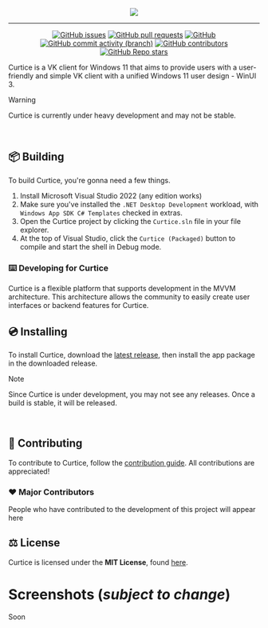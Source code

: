 <p align="center">
  <img src="[https://raw.githubusercontent.com/efsfssf/Curtice/main/Curtice/Assets/Square150x150Logo.scale-200.png](https://vistapointe.net/images/unknown-5.jpg)"></img>
</p>

---

<div align="center">

[![GitHub issues](https://img.shields.io/github/issues/efsfssf/Curtice?label=Issues&style=flat-square)](https://github.com/efsfssf/Curtice/issues)
[![GitHub pull requests](https://img.shields.io/github/issues-pr/efsfssf/Curtice?label=Pull%20Requests&style=flat-square)](https://github.com/efsfssf/Curtice/pulls)
[![GitHub](https://img.shields.io/github/license/efsfssf/Curtice?label=License&style=flat-square)](https://github.com/efsfssf/Curtice/blob/master/LICENSE)
[![GitHub commit activity (branch)](https://img.shields.io/github/commit-activity/m/efsfssf/Curtice/main?label=Commit%20Activity&style=flat-square)](https://github.com/efsfssf/Curtice/graphs/commit-activity)
[![GitHub contributors](https://img.shields.io/github/contributors/efsfssf/Curtice?style=flat-square&label=Contributors)](https://github.com/efsfssf/Curtice/graphs/contributors)
[![GitHub Repo stars](https://img.shields.io/github/stars/efsfssf/Curtice?label=Stargazers&style=flat-square)](https://github.com/efsfssf/Curtice/stargazers)

</div>

Curtice is a VK client for Windows 11 that aims to provide users with a user-friendly and simple VK client with a unified Windows 11 user design - WinUI 3.

> [!WARNING]  
> Curtice is currently under heavy development and may not be stable.

<br/>

## :package: Building
To build Curtice, you're gonna need a few things.
1. Install Microsoft Visual Studio 2022 (any edition works)
2. Make sure you've installed the `.NET Desktop Development` workload, with `Windows App SDK C# Templates` checked in extras.
3. Open the Curtice project by clicking the `Curtice.sln` file in your file explorer.
4. At the top of Visual Studio, click the `Curtice (Packaged)` button to compile and start the shell in Debug mode.

### ⌨️ Developing for Curtice
Curtice is a flexible platform that supports development in the MVVM architecture. This architecture allows the community to easily create user interfaces or backend features for Curtice.

## 💿 Installing
To install Curtice, download the [latest release](https://github.com/efsfssf/Curtice/releases), then install the app package in the downloaded release.

> [!NOTE]  
> Since Curtice is under development, you may not see any releases. Once a build is stable, it will be released.

<br/>

## 🤝 Contributing
To contribute to Curtice, follow the [contribution guide](https://github.com/efsfssf/Curtice/blob/main/CONTRIBUTING.md). All contributions are appreciated!

### ❤️ Major Contributors
People who have contributed to the development of this project will appear here

## :balance_scale: License
Curtice is licensed under the **MIT License**, found [here](https://github.com/efsfssf/Curtice/blob/main/LICENSE).

# Screenshots (***subject to change***)
Soon
